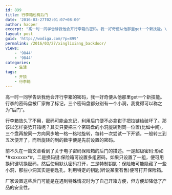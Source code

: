 ```yaml
---
id: 899
title: 行李箱也有后门
date: '2016-03-27T02:01:07+08:00'
author: hacper
excerpt: "高一时一同学告诉我他会开行李箱的密码，我一好奇便从他那里get一个新技能。\n\n行李的密码盘被厂家做了标记，三个密码盘都分别有一个小洞，我觉得可以称之为“后门”。"
layout: post
guid: 'http://wodiga.com/?p=899'
permalink: /2016/03/27/xinglixiang_backdoor/
views:
    - '9844'
    - '9844'
categories:
    - 生活
tags:
    - 开锁
    - 行李箱
---
```


高一时一同学告诉我他会开行李箱的密码，我一好奇便从他那里get一个新技能。行李的密码盘被厂家做了标记，三个密码盘都分别有一个小洞，我觉得可以称之为“后门”。

行李箱放久了不用，密码可能会忘记，利用后门便不必拿钳子把拉链给破坏了。那该以怎样姿势开箱呢？其实只要把三个密码盘的小洞旋转到同一位置(比如中间)，三个盘再按同一方向同步地一格一格地旋转，每转一次尝试一下开锁，一般转三到五次便开了，而所旋转的到的数字便是先前设置的密码。

前不久在一篇文章看到了关于电子密码保险箱的后门的描述。一是超级密码:形如*\#xxxxxxx*\#，二是换码键:保险箱可设置多组密码，如果只设置了一组，便可用换码键切换密码，然后使用默认密码打开，三是特制钥匙：保险箱可能隐藏了一些小洞，那些小洞其实是钥匙孔，利用特定的钥匙(听说某宝有售)便可打开保险箱。

厂家设置这些后门可能是在遇到特殊情况时为了自己开箱方便，但方便却降低了产品的安全性。